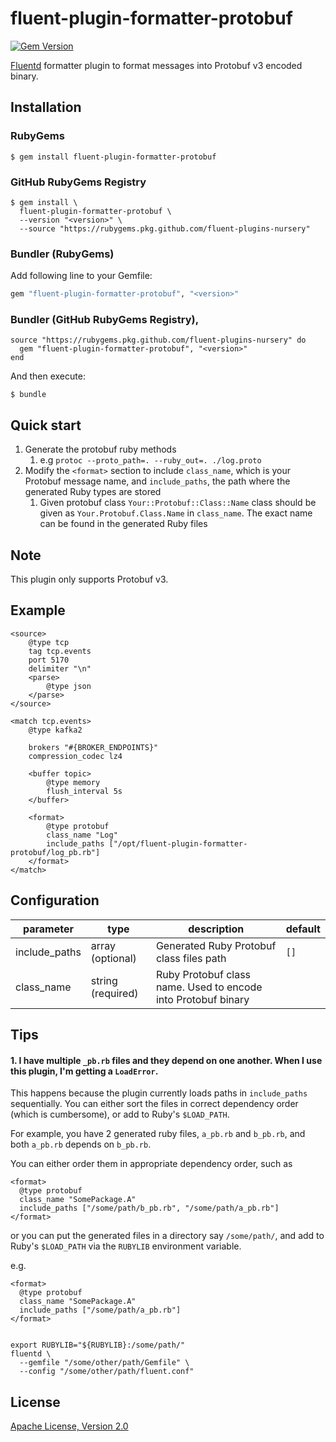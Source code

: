 # fluent-plugin-formatter-protobuf

[![Gem Version](https://badge.fury.io/rb/fluent-plugin-formatter-protobuf.svg)](https://badge.fury.io/rb/fluent-plugin-formatter-protobuf)

[Fluentd](https://fluentd.org/) formatter plugin to format messages into Protobuf v3 encoded binary.

## Installation

### RubyGems

```shell
$ gem install fluent-plugin-formatter-protobuf
```

### GitHub RubyGems Registry

```shell
$ gem install \
  fluent-plugin-formatter-protobuf \
  --version "<version>" \
  --source "https://rubygems.pkg.github.com/fluent-plugins-nursery"
```

### Bundler (RubyGems)

Add following line to your Gemfile:

```ruby
gem "fluent-plugin-formatter-protobuf", "<version>"
```

### Bundler (GitHub RubyGems Registry),

```shell
source "https://rubygems.pkg.github.com/fluent-plugins-nursery" do
  gem "fluent-plugin-formatter-protobuf", "<version>"
end
```

And then execute:

```
$ bundle
```

## Quick start

1. Generate the protobuf ruby methods
   1. e.g `protoc --proto_path=. --ruby_out=. ./log.proto`
2. Modify the `<format>` section to include `class_name`, which is your Protobuf message name, and `include_paths`, the path where the generated Ruby types are stored
   1. Given protobuf class `Your::Protobuf::Class::Name` class should be given as `Your.Protobuf.Class.Name` in `class_name`. The exact name can be found in the generated Ruby files

## Note

This plugin only supports Protobuf v3.

## Example

```aconf
<source>
    @type tcp
    tag tcp.events
    port 5170
    delimiter "\n"
    <parse>
        @type json
    </parse>
</source>

<match tcp.events>
    @type kafka2
    
    brokers "#{BROKER_ENDPOINTS}"
    compression_codec lz4

    <buffer topic>
        @type memory
        flush_interval 5s
    </buffer>

    <format>
        @type protobuf
        class_name "Log"
        include_paths ["/opt/fluent-plugin-formatter-protobuf/log_pb.rb"]
    </format>
</match>
```

## Configuration

|parameter|type|description|default|
|---|---|---|---|
|include_paths|array (optional)| Generated Ruby Protobuf class files path |`[]`|
|class_name|string (required)| Ruby Protobuf class name. Used to encode into Protobuf binary||

## Tips

#### 1. I have multiple `_pb.rb` files and they depend on one another. When I use this plugin, I'm getting a `LoadError`.

This happens because the plugin currently loads paths in `include_paths` sequentially. You can either sort the files in correct dependency order (which is cumbersome), or add to Ruby's `$LOAD_PATH`.

For example, you have 2 generated ruby files, `a_pb.rb` and `b_pb.rb`, and both `a_pb.rb` depends on `b_pb.rb`.

You can either order them in appropriate dependency order, such as

```aconf
<format>
  @type protobuf
  class_name "SomePackage.A"
  include_paths ["/some/path/b_pb.rb", "/some/path/a_pb.rb"]
</format>

```

or you can put the generated files in a directory say `/some/path/`, and add to Ruby's `$LOAD_PATH` via the `RUBYLIB` environment variable.

e.g.

```aconf
<format>
  @type protobuf
  class_name "SomePackage.A"
  include_paths ["/some/path/a_pb.rb"]
</format>

```

```shell

export RUBYLIB="${RUBYLIB}:/some/path/"
fluentd \
  --gemfile "/some/other/path/Gemfile" \
  --config "/some/other/path/fluent.conf"

```

## License

[Apache License, Version 2.0](./LICENSE)
